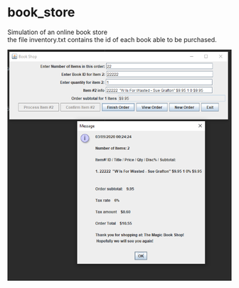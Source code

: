 # book_store
Simulation of an online book store  
the file inventory.txt contains the id of each book able to be purchased.


![alt text](https://github.com/kaigy1/book_store/blob/master/book_store.PNG)


